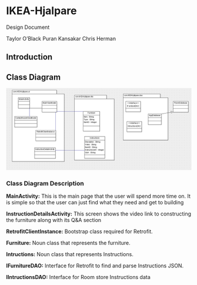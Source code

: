 # IKEA-Hjalpare

Design Document

Taylor O’Black
Puran Kansakar
Chris Herman

## Introduction


## Class Diagram
![](images/class_diagram.PNG)
### Class Diagram Description
**MainActivity:** This is the main page that the user will spend more time on. It is simple so that the user can just find what they need and get to building

**InstructionDetailsActivity:** This screen shows the video link to constructing the furniture along with its Q&A section

**RetrofitClientInstance:** Bootstrap class required for Retrofit.

**Furniture:** Noun class that represents the furniture.

**Intructions:** Noun class that represents Instructions.

**IFurnitureDAO:** Interface for Retrofit to find and parse Instructions JSON.

**IIntructionsDAO:** Interface for Room store Instructions data

